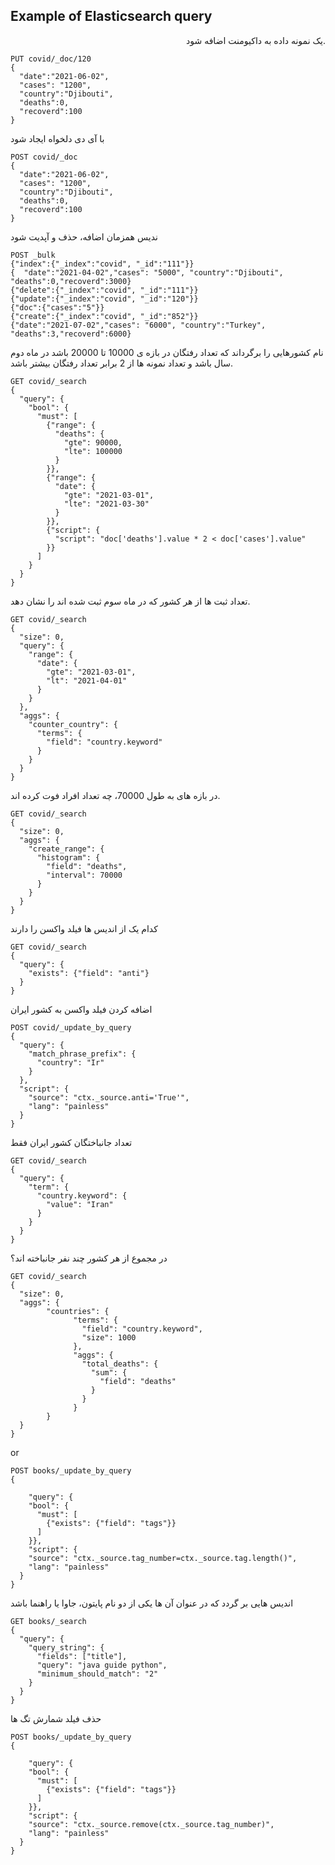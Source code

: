 ## Example of Elasticsearch query


<div align="right">یک نمونه داده به داکیومنت اضافه شود.</div>

```
PUT covid/_doc/120
{
  "date":"2021-06-02",
  "cases": "1200",
  "country":"Djibouti",
  "deaths":0,
  "recoverd":100
}
```
با آی دی دلخواه ایجاد شود
```
POST covid/_doc
{
  "date":"2021-06-02",
  "cases": "1200",
  "country":"Djibouti",
  "deaths":0,
  "recoverd":100
}
```
ندیس همزمان اضافه، حذف و آپدیت شود
```
POST _bulk
{"index":{"_index":"covid", "_id":"111"}}
{  "date":"2021-04-02","cases": "5000", "country":"Djibouti", "deaths":0,"recoverd":3000}
{"delete":{"_index":"covid", "_id":"111"}}
{"update":{"_index":"covid", "_id":"120"}}
{"doc":{"cases":"5"}}
{"create":{"_index":"covid", "_id":"852"}}
{"date":"2021-07-02","cases": "6000", "country":"Turkey", "deaths":3,"recoverd":6000}
```

نام کشورهایی را برگرداند که تعداد رفتگان در بازه ی 10000 تا 20000 باشد  در ماه دوم سال باشد و تعداد نمونه ها  از 2 برابر تعداد رفتگان بیشتر باشد.
```
GET covid/_search
{
  "query": {
    "bool": {
      "must": [
        {"range": {
          "deaths": {
            "gte": 90000,
            "lte": 100000
          }
        }},
        {"range": {
          "date": {
            "gte": "2021-03-01",
            "lte": "2021-03-30"
          }
        }},
        {"script": {
          "script": "doc['deaths'].value * 2 < doc['cases'].value"
        }}
      ]
    }
  }
}
```


تعداد ثبت ها از هر کشور که در ماه سوم ثبت شده اند را نشان دهد.
```
GET covid/_search
{
  "size": 0,
  "query": {
    "range": {
      "date": {
        "gte": "2021-03-01",
        "lt": "2021-04-01"
      }
    }
  }, 
  "aggs": {
    "counter_country": {
      "terms": {
        "field": "country.keyword"
      }
    }
  }
}
```


 در بازه های به طول 70000، چه تعداد افراد فوت کرده اند.
```
GET covid/_search
{
  "size": 0, 
  "aggs": {
    "create_range": {
      "histogram": {
        "field": "deaths",
        "interval": 70000
      }
    }
  }
}
```

کدام یک از اندیس ها فیلد واکسن را دارند
```
GET covid/_search
{
  "query": {
    "exists": {"field": "anti"}
  }
}
```
اضافه کردن فیلد واکسن به کشور ایران
```
POST covid/_update_by_query
{
  "query": {
    "match_phrase_prefix": {
      "country": "Ir"
    }
  },
  "script": {
    "source": "ctx._source.anti='True'",
    "lang": "painless"
  }
}
```
تعداد جانباختگان کشور ایران فقط
```
GET covid/_search
{
  "query": {
    "term": {
      "country.keyword": {
        "value": "Iran"
      }
    }
  }
}
```
در مجموع از هر کشور چند نفر جانباخته اند؟
```
GET covid/_search
{
  "size": 0,
  "aggs": {
        "countries": {
              "terms": {
                "field": "country.keyword",
                "size": 1000 
              },
              "aggs": {
                "total_deaths": {
                  "sum": {
                    "field": "deaths"
                  }
                }
              }
        }
  }
}
```
or 
```
POST books/_update_by_query
{
  
    "query": {
    "bool": {
      "must": [
        {"exists": {"field": "tags"}}
      ]
    }},
    "script": {
    "source": "ctx._source.tag_number=ctx._source.tag.length()",
    "lang": "painless"
  }
}
```

اندیس هایی بر گردد که در عنوان آن ها یکی از دو نام پایتون، جاوا یا راهنما باشد
```
GET books/_search
{
  "query": {
    "query_string": {
      "fields": ["title"],
      "query": "java guide python",
      "minimum_should_match": "2"
    }
  }
}
```

حذف فیلد شمارش تگ ها
```
POST books/_update_by_query
{
  
    "query": {
    "bool": {
      "must": [
        {"exists": {"field": "tags"}}
      ]
    }},
    "script": {
    "source": "ctx._source.remove(ctx._source.tag_number)",
    "lang": "painless"
  }
}
```
